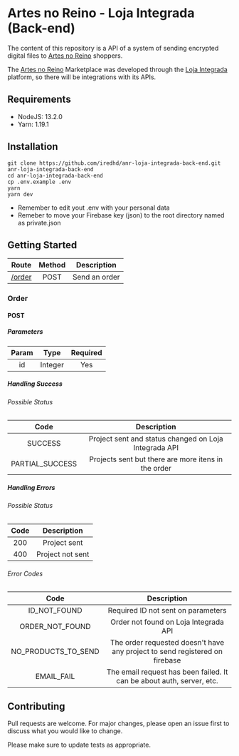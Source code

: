 # Artes no Reino - Loja Integrada (Back-end)

The content of this repository is a API of a system of sending encrypted digital files to [Artes no Reino](https://loja.artesnoreino.com.br) shoppers.

The [Artes no Reino](https://loja.artesnoreino.com.br) Marketplace was developed through the [Loja Integrada](https://lojaintegrada.com.br) platform, so there will be integrations with its APIs.

## Requirements
* NodeJS: 13.2.0
* Yarn: 1.19.1

## Installation
```
git clone https://github.com/iredhd/anr-loja-integrada-back-end.git anr-loja-integrada-back-end
cd anr-loja-integrada-back-end
cp .env.example .env
yarn
yarn dev
```
- Remember to edit yout .env with your personal data
- Remeber to move your Firebase key (json) to the root directory named as private.json

## Getting Started

|Route|Method|Description|
|:-:|:-:|:-:|
|[/order](#order) |POST|Send an order|

### Order
#### POST
##### Parameters

|Param|Type|Required|
|:-:|:-:|:-:|
|id|Integer|Yes|

##### Handling Success

###### Possible Status
|Code|Description|
|:-:|:-:|
|SUCCESS|Project sent and status changed on Loja Integrada API|
|PARTIAL_SUCCESS|Projects sent but there are more itens in the order|

##### Handling Errors

###### Possible Status

|Code|Description|
|:-:|:-:|
|200|Project sent|
|400|Project not sent|

###### Error Codes

|Code|Description|
|:-:|:-:|
|ID_NOT_FOUND|Required ID not sent on parameters|
|ORDER_NOT_FOUND|Order not found on Loja Integrada API|
|NO_PRODUCTS_TO_SEND|The order requested doesn't have any project to send registered on firebase|
|EMAIL_FAIL|The email request has been failed. It can be about auth, server, etc.|

## Contributing
Pull requests are welcome. For major changes, please open an issue first to discuss what you would like to change.

Please make sure to update tests as appropriate.

